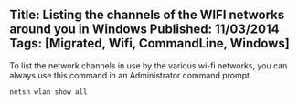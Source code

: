 Title: Listing the channels of the WIFI networks around you in Windows
Published: 11/03/2014
Tags: [Migrated, Wifi, CommandLine, Windows] 
---


To list the network channels in use by the various wi-fi networks, you can always use this command in an Administrator command prompt.
```
netsh wlan show all
```